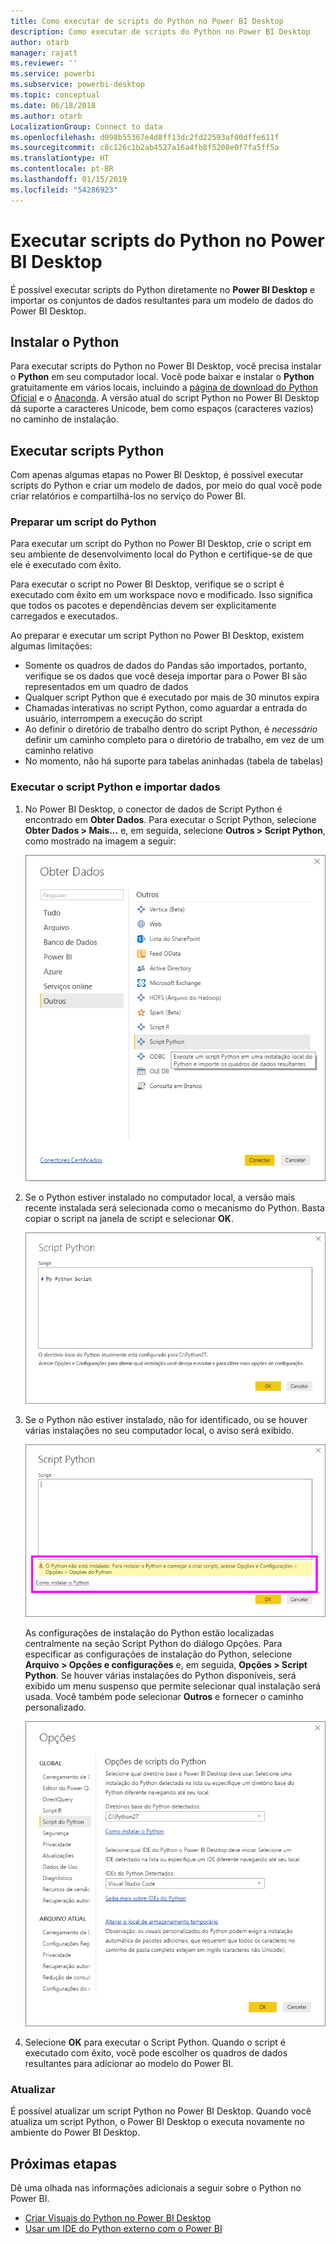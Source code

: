 ```yaml
---
title: Como executar de scripts do Python no Power BI Desktop
description: Como executar de scripts do Python no Power BI Desktop
author: otarb
manager: rajatt
ms.reviewer: ''
ms.service: powerbi
ms.subservice: powerbi-desktop
ms.topic: conceptual
ms.date: 06/18/2018
ms.author: otarb
LocalizationGroup: Connect to data
ms.openlocfilehash: d098b55367e4d8ff13dc2fd22593af00dffe611f
ms.sourcegitcommit: c8c126c1b2ab4527a16a4fb8f5208e0f7fa5ff5a
ms.translationtype: HT
ms.contentlocale: pt-BR
ms.lasthandoff: 01/15/2019
ms.locfileid: "54286923"
---
```

# <a name="run-python-scripts-in-power-bi-desktop"></a>Executar scripts do Python no Power BI Desktop
É possível executar scripts do Python diretamente no **Power BI Desktop** e importar os conjuntos de dados resultantes para um modelo de dados do Power BI Desktop.

## <a name="install-python"></a>Instalar o Python
Para executar scripts do Python no Power BI Desktop, você precisa instalar o **Python** em seu computador local. Você pode baixar e instalar o **Python** gratuitamente em vários locais, incluindo a [página de download do Python Oficial](https://www.python.org/) e o [Anaconda](https://anaconda.org/anaconda/python/). A versão atual do script Python no Power BI Desktop dá suporte a caracteres Unicode, bem como espaços (caracteres vazios) no caminho de instalação.

## <a name="run-python-scripts"></a>Executar scripts Python
Com apenas algumas etapas no Power BI Desktop, é possível executar scripts do Python e criar um modelo de dados, por meio do qual você pode criar relatórios e compartilhá-los no serviço do Power BI.

### <a name="prepare-a-python-script"></a>Preparar um script do Python
Para executar um script do Python no Power BI Desktop, crie o script em seu ambiente de desenvolvimento local do Python e certifique-se de que ele é executado com êxito.

Para executar o script no Power BI Desktop, verifique se o script é executado com êxito em um workspace novo e modificado. Isso significa que todos os pacotes e dependências devem ser explicitamente carregados e executados.

Ao preparar e executar um script Python no Power BI Desktop, existem algumas limitações:

* Somente os quadros de dados do Pandas são importados, portanto, verifique se os dados que você deseja importar para o Power BI são representados em um quadro de dados
* Qualquer script Python que é executado por mais de 30 minutos expira
* Chamadas interativas no script Python, como aguardar a entrada do usuário, interrompem a execução do script
* Ao definir o diretório de trabalho dentro do script Python, é *necessário* definir um caminho completo para o diretório de trabalho, em vez de um caminho relativo
* No momento, não há suporte para tabelas aninhadas (tabela de tabelas) 

### <a name="run-your-python-script-and-import-data"></a>Executar o script Python e importar dados
1. No Power BI Desktop, o conector de dados de Script Python é encontrado em **Obter Dados**. Para executar o Script Python, selecione **Obter Dados &gt; Mais...** e, em seguida, selecione **Outros &gt; Script Python**, como mostrado na imagem a seguir:
   
   ![](media/desktop-python-scripts/python-scripts-1.png)
2. Se o Python estiver instalado no computador local, a versão mais recente instalada será selecionada como o mecanismo do Python. Basta copiar o script na janela de script e selecionar **OK**.
   
   ![](media/desktop-python-scripts/python-scripts-2.png)
3. Se o Python não estiver instalado, não for identificado, ou se houver várias instalações no seu computador local, o aviso será exibido.
   
   ![](media/desktop-python-scripts/python-scripts-3.png)
   
   As configurações de instalação do Python estão localizadas centralmente na seção Script Python do diálogo Opções. Para especificar as configurações de instalação do Python, selecione **Arquivo > Opções e configurações** e, em seguida, **Opções > Script Python**. Se houver várias instalações do Python disponíveis, será exibido um menu suspenso que permite selecionar qual instalação será usada. Você também pode selecionar **Outros** e fornecer o caminho personalizado.
   
   ![](media/desktop-python-scripts/python-scripts-4.png)
4. Selecione **OK** para executar o Script Python. Quando o script é executado com êxito, você pode escolher os quadros de dados resultantes para adicionar ao modelo do Power BI.

### <a name="refresh"></a>Atualizar
É possível atualizar um script Python no Power BI Desktop. Quando você atualiza um script Python, o Power BI Desktop o executa novamente no ambiente do Power BI Desktop.

## <a name="next-steps"></a>Próximas etapas
Dê uma olhada nas informações adicionais a seguir sobre o Python no Power BI.

* [Criar Visuais do Python no Power BI Desktop](desktop-python-visuals.md)
* [Usar um IDE do Python externo com o Power BI](desktop-python-ide.md)